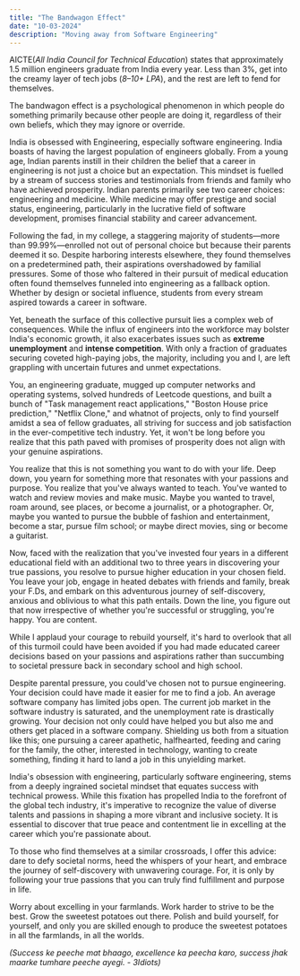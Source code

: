 ```yaml
---
title: "The Bandwagon Effect"
date: "10-03-2024"
description: "Moving away from Software Engineering"
---
```


AICTE(*All India Council for Technical Education*) states that approximately 1.5 million engineers graduate from India every year. Less than 3%, get into the creamy layer of tech jobs (*8–10+ LPA*), and the rest are left to fend for themselves.

The bandwagon effect is a psychological phenomenon in which people do something primarily because other people are doing it, regardless of their own beliefs, which they may ignore or override.

India is obsessed with Engineering, especially software engineering. India boasts of having the largest population of engineers globally. From a young age, Indian parents instill in their children the belief that a career in engineering is not just a choice but an expectation. This mindset is fuelled by a stream of success stories and testimonials from friends and family who have achieved prosperity. Indian parents primarily see two career choices: engineering and medicine. While medicine may offer prestige and social status, engineering, particularly in the lucrative field of software development, promises financial stability and career advancement.

Following the fad, in my college, a staggering majority of students—more than 99.99%—enrolled not out of personal choice but because their parents deemed it so. Despite harboring interests elsewhere, they found themselves on a predetermined path, their aspirations overshadowed by familial pressures. Some of those who faltered in their pursuit of medical education often found themselves funneled into engineering as a fallback option. Whether by design or societal influence, students from every stream aspired towards a career in software.

Yet, beneath the surface of this collective pursuit lies a complex web of consequences. While the influx of engineers into the workforce may bolster India's economic growth, it also exacerbates issues such as **extreme unemployment**  and **intense competition**. With only a fraction of graduates securing coveted high-paying jobs, the majority, including you and I, are left grappling with uncertain futures and unmet expectations.
 
You, an engineering graduate, mugged up computer networks and operating systems, solved hundreds of Leetcode questions, and built a bunch of "Task management react applications," "Boston House price prediction," "Netflix Clone," and whatnot of projects, only to find yourself amidst a sea of fellow graduates, all striving for success and job satisfaction in the ever-competitive tech industry. Yet, it won't be long before you realize that this path paved with promises of prosperity does not align with your genuine aspirations.
 
You realize that this is not something you want to do with your life. Deep down, you yearn for something more that resonates with your passions and purpose. You realize that you've always wanted to teach. You've wanted to watch and review movies and make music. Maybe you wanted to travel, roam around, see places, or become a journalist, or a photographer. Or, maybe you wanted to pursue the bubble of fashion and entertainment, become a star, pursue film school; or maybe direct movies, sing or become a guitarist.
 
Now, faced with the realization that you've invested four years in a different educational field with an additional two to three years in discovering your true passions, you resolve to pursue higher education in your chosen field. You leave your job, engage in heated debates with friends and family, break your F.Ds, and embark on this adventurous journey of self-discovery, anxious and oblivious to what this path entails. Down the line, you figure out that now irrespective of whether you're successful or struggling, you're happy. You are content.
 
While I applaud your courage to rebuild yourself, it's hard to overlook that all of this turmoil could have been avoided if you had made educated career decisions based on your passions and aspirations rather than succumbing to societal pressure back in secondary school and high school.

Despite parental pressure, you could've chosen not to pursue engineering. Your decision could have made it easier for me to find a job. An average software company has limited jobs open. The current job market in the software industry is saturated, and the unemployment rate is drastically growing. Your decision not only could have helped you but also me and others get placed in a software company. Shielding us both from a situation like this; one pursuing a career apathetic, halfhearted, feeding and caring for the family, the other, interested in technology, wanting to create something, finding it hard to land a job in this unyielding market.

India's obsession with engineering, particularly software engineering, stems from a deeply ingrained societal mindset that equates success with technical prowess. While this fixation has propelled India to the forefront of the global tech industry, it's imperative to recognize the value of diverse talents and passions in shaping a more vibrant and inclusive society. It is essential to discover that true peace and contentment lie in excelling at the career which you're passionate about.

To those who find themselves at a similar crossroads, I offer this advice: dare to defy societal norms, heed the whispers of your heart, and embrace the journey of self-discovery with unwavering courage. For, it is only by following your true passions that you can truly find fulfillment and purpose in life.

Worry about excelling in your farmlands. Work harder to strive to be the best. Grow the sweetest potatoes out there. Polish and build yourself, for yourself, and only you are skilled enough to produce the sweetest potatoes in all the farmlands, in all the worlds.

*(Success ke peeche mat bhaago, excellence ka peecha karo, success jhak maarke tumhare peeche ayegi. - 3Idiots)*